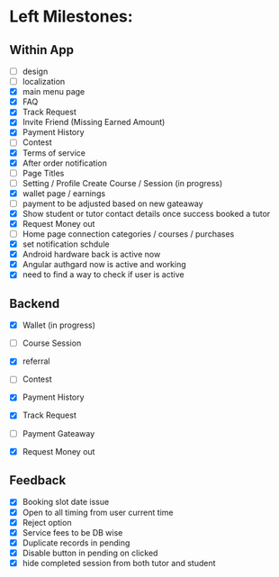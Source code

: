 # Left Milestones:
## Within App
- [ ] design
- [ ] localization
- [x] main menu page
- [x] FAQ
- [x] Track Request
- [x] Invite Friend (Missing Earned Amount)
- [x] Payment History
- [ ] Contest
- [x] Terms of service
- [x] After order notification
- [ ] Page Titles
- [ ] Setting / Profile Create Course / Session (in progress)
- [x] wallet page / earnings
- [ ] payment to be adjusted based on new gateaway
- [x] Show student or tutor contact details once success booked a tutor
- [x] Request Money out
- [ ] Home page connection categories / courses / purchases
- [x] set notification schdule
- [x] Android hardware back is active now
- [x] Angular authgard now is active and working
- [x] need to find a way to check if user is active

## Backend
- [x] Wallet (in progress)
- [ ] Course Session
- [x] referral
- [ ] Contest
- [x] Payment History
- [x] Track Request
- [ ] Payment Gateaway
- [x] Request Money out


## Feedback
- [x] Booking slot date issue
- [x] Open to all timing from user current time 
- [x] Reject option
- [x] Service fees to be DB wise
- [x] Duplicate records in pending
- [x] Disable button in pending on clicked
- [x] hide completed session from both tutor and student
